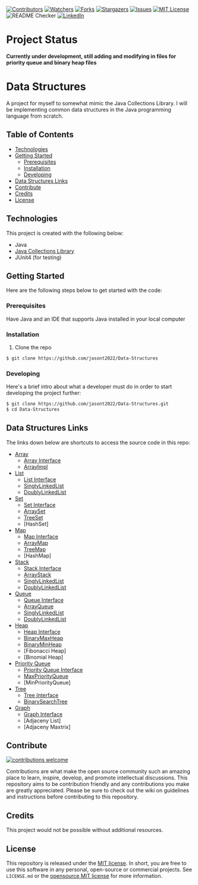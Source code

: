 <!-- PROJECT SHIELDS -->
<!--
*** Using markdown "reference style" links for readability.
*** Reference links are enclosed in brackets [ ] instead of parentheses ( ).
*** See the bottom of this document for the declaration of the reference variables
-->
[![Contributors][contributors-shield]][contributors-url]
[![Watchers][watchers-shield]][watchers-url]
[![Forks][forks-shield]][forks-url]
[![Stargazers][stars-shield]][stars-url]
[![Issues][issues-shield]][issues-url]
[![MIT License][license-shield]][license-url]
![README Checker](https://github.com/jasont2022/Data-Structures/workflows/README%20URL%20Checker/badge.svg)
[![LinkedIn][linkedin-shield]][linkedin-url]

# Project Status
**Currently under development, still adding and modifying in files for priority queue and binary heap files**

# Data Structures
A project for myself to somewhat mimic the Java Collections Library. I will be implementing common data structures in the Java programming language from scratch.

## Table of Contents
* [Technologies](#technologies)
* [Getting Started](#getting-started)
  * [Prerequisites](#prerequisites)
  * [Installation](#installation)
  * [Developing](#developing)
* [Data Structures Links](#data-structures-links)
* [Contribute](#contribute)
* [Credits](#credits)
* [License](#license)

## Technologies
This project is created with the following below:
* Java
* [Java Collections Library](https://docs.oracle.com/javase/7/docs/api/java/util/Collections.html)
* JUnit4 \(for testing\)

## Getting Started
Here are the following steps below to get started with the code:
### Prerequisites
Have Java and an IDE that supports Java installed in your local computer
### Installation
1. Clone the repo
```bash
$ git clone https://github.com/jasont2022/Data-Structures
```
### Developing
Here's a brief intro about what a developer must do in order to start developing the project further:
```bash
$ git clone https://github.com/jasont2022/Data-Structures.git
$ cd Data-Structures
```

## Data Structures Links
The links down below are shortcuts to access the source code in this repo:
* [Array](https://github.com/jasont2022/Data-Structures/tree/master/src/main/array)
  * [Array Interface](https://github.com/jasont2022/Data-Structures/tree/master/src/main/array/Array.java)
  * [ArrayImpl](https://github.com/jasont2022/Data-Structures/tree/master/src/main/array/ArrayImpl.java)
* [List](https://github.com/jasont2022/Data-Structures/tree/master/src/main/list)
  * [List Interface](https://github.com/jasont2022/Data-Structures/tree/master/src/main/list/List.java)
  * [SinglyLinkedList](https://github.com/jasont2022/Data-Structures/tree/master/src/main/list/SinglyLinkedList.java)
  * [DoublyLinkedList](https://github.com/jasont2022/Data-Structures/tree/master/src/main/list/DoublyLinkedList.java)
* [Set](https://github.com/jasont2022/Data-Structures/tree/master/src/main/set)
  * [Set Interface](https://github.com/jasont2022/Data-Structures/tree/master/src/main/set/Set.java)
  * [ArraySet](https://github.com/jasont2022/Data-Structures/tree/master/src/main/set/ArraySet.java)
  * [TreeSet](https://github.com/jasont2022/Data-Structures/tree/master/src/main/set/TreeSet.java)
  * [HashSet]
* [Map](https://github.com/jasont2022/Data-Structures/tree/master/src/main/map)
  * [Map Interface](https://github.com/jasont2022/Data-Structures/tree/master/src/main/map/Map.java)
  * [ArrayMap](https://github.com/jasont2022/Data-Structures/tree/master/src/main/map/ArrayMap.java)
  * [TreeMap](https://github.com/jasont2022/Data-Structures/tree/master/src/main/map/TreeMap.java)
  * [HashMap]
* [Stack](https://github.com/jasont2022/Data-Structures/tree/master/src/main/stack)
  * [Stack Interface](https://github.com/jasont2022/Data-Structures/tree/master/src/main/stack/Stack.java)
  * [ArrayStack](https://github.com/jasont2022/Data-Structures/tree/master/src/main/stack/ArrayStack.java)
  * [SinglyLinkedList](https://github.com/jasont2022/Data-Structures/tree/master/src/main/list/SinglyLinkedList.java)
  * [DoublyLinkedList](https://github.com/jasont2022/Data-Structures/tree/master/src/main/list/DoublyLinkedList.java)
* [Queue](https://github.com/jasont2022/Data-Structures/tree/master/src/main/queue)
  * [Queue Interface](https://github.com/jasont2022/Data-Structures/tree/master/src/main/queue/Queue.java)
  * [ArrayQueue](https://github.com/jasont2022/Data-Structures/tree/master/src/main/queue/ArrayQueue.java)
  * [SinglyLinkedList](https://github.com/jasont2022/Data-Structures/tree/master/src/main/list/SinglyLinkedList.java)
  * [DoublyLinkedList](https://github.com/jasont2022/Data-Structures/tree/master/src/main/list/DoublyLinkedList.java)
* [Heap](https://github.com/jasont2022/Data-Structures/tree/master/src/main/heap)
  * [Heap Interface](https://github.com/jasont2022/Data-Structures/tree/master/src/main/heap/Heap.java)
  * [BinaryMaxHeap](https://github.com/jasont2022/Data-Structures/tree/master/src/main/heap/BinaryMaxHeap.java)
  * [BinaryMinHeap](https://github.com/jasont2022/Data-Structures/tree/master/src/main/heap/BinaryMinHeap.java)
  * [Fibonacci Heap]
  * [Binomial Heap]
* [Priority Queue](https://github.com/jasont2022/Data-Structures/tree/master/src/main/priorityqueue)
  * [Priority Queue Interface](https://github.com/jasont2022/Data-Structures/tree/master/src/main/priorityqueue/PriorityQueue.java)
  * [MaxPriorityQueue](https://github.com/jasont2022/Data-Structures/blob/master/src/main/priorityqueue/MaxPriorityQueue.java)
  * [MinPriorityQueue]
* [Tree](https://github.com/jasont2022/Data-Structures/tree/master/src/main/tree)
  * [Tree Interface](https://github.com/jasont2022/Data-Structures/tree/master/src/main/tree/Tree.java)
  * [BinarySearchTree](https://github.com/jasont2022/Data-Structures/tree/master/src/main/tree/BinarySearchTree.java)
* [Graph](https://github.com/jasont2022/Data-Structures/tree/master/src/main/graph)
  * [Graph Interface](https://github.com/jasont2022/Data-Structures/tree/master/src/main/graph/Graph.java)
  * [Adjaceny List]
  * [Adjaceny Maxtrix]

## Contribute 
[![contributions welcome](https://img.shields.io/badge/contributions-welcome-brightgreen.svg?style=flat)][issues-url]

Contributions are what make the open source community such an amazing place to learn, inspire, develop, and promote intellectual discussions. This repository aims to be contribution friendly and any contributions you make are greatly appreciated. Please be sure to check out the wiki on guidelines and instructions before contributing to this repository.

## Credits
This project would not be possible without additional resources.

## License
This repository is released under the [MIT license][license-url]. In short, you are free to use this software in any personal, open-source or commercial projects. See `LICENSE.md` or the [opensource MIT license](https://opensource.org/licenses/MIT) for more information.

<!-- Links -->
[contributors-shield]: https://img.shields.io/github/contributors/jasont2022/Data-Structures.svg?color=brightgreen&style=flat-square
[contributors-url]: https://github.com/jasont2022/Data-Structures/graphs/contributors
[watchers-shield]: https://img.shields.io/github/watchers/jasont2022/Data-Structures?style=flat-square
[watchers-url]: https://github.com/jasont2022/Data-Structures/watchers
[forks-shield]: https://img.shields.io/github/forks/jasont2022/Data-Structures.svg?style=flat-square
[forks-url]: https://github.com/jasont2022/Data-Structures/network/members
[stars-shield]: https://img.shields.io/github/stars/jasont2022/Data-Structures.svg?style=flat-square
[stars-url]: https://github.com/jasont2022/Data-Structures/stargazers
[issues-shield]: https://img.shields.io/github/issues/jasont2022/Data-Structures?color=success&style=flat-square
[issues-url]: https://github.com/jasont2022/Data-Structures/issues
[license-shield]: https://img.shields.io/github/license/jasont2022/Data-Structures.svg?style=flat-square
[license-url]: https://github.com/jasont2022/Data-Structures/blob/master/LICENSE.md
[linkedin-shield]: https://img.shields.io/badge/-LinkedIn-black.svg?style=flat-square&logo=linkedin&colorB=555
[linkedin-url]: https://linkedin.com/in/jasontran2022
